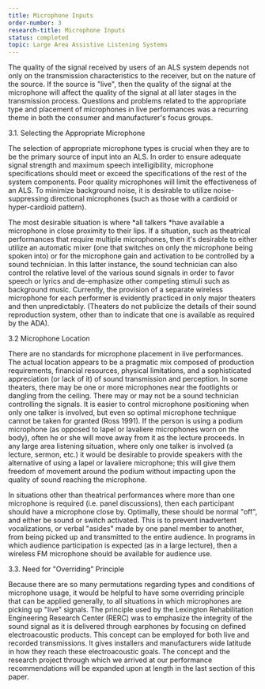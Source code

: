```yaml
---
title: Microphone Inputs
order-number: 3
research-title: Microphone Inputs
status: completed
topic: Large Area Assistive Listening Systems
---
```


The quality of the signal received by users of an ALS system depends not only on the transmission characteristics to the receiver, but on the nature of the source. If the source is "live", then the quality of the signal at the microphone will affect the quality of the signal at all later stages in the transmission process. Questions and problems related to the appropriate type and placement of microphones in live performances was a recurring theme in both the consumer and manufacturer's focus groups.

3.1. Selecting the Appropriate Microphone

The selection of appropriate microphone types is crucial when they are to be the primary source of input into an ALS. In order to ensure adequate signal strength and maximum speech intelligibility, microphone specifications should meet or exceed the specifications of the rest of the system components. Poor quality microphones will limit the effectiveness of an ALS. To minimize background noise, it is desirable to utilize noise-suppressing directional microphones (such as those with a cardioid or hyper-cardioid pattern).

The most desirable situation is where *all talkers *have available a microphone in close proximity to their lips. If a situation, such as theatrical performances that require multiple microphones, then it's desirable to either utilize an automatic mixer (one that switches on only the microphone being spoken into) or for the microphone gain and activation to be controlled by a sound technician. In this latter instance, the sound technician can also control the relative level of the various sound signals in order to favor speech or lyrics and de-emphasize other competing stimuli such as background music. Currently, the provision of a separate wireless microphone for each performer is evidently practiced in only major theaters and then unpredictably. (Theaters do not publicize the details of their sound reproduction system, other than to indicate that one is available as required by the ADA).

3.2 Microphone Location

There are no standards for microphone placement in live performances. The actual location appears to be a pragmatic mix composed of production requirements, financial resources, physical limitations, and a sophisticated appreciation (or lack of it) of sound transmission and perception. In some theaters, there may be one or more microphones near the footlights or dangling from the ceiling. There may or may not be a sound technician controlling the signals. It is easier to control microphone positioning when only one talker is involved, but even so optimal microphone technique cannot be taken for granted (Ross 1991). If the person is using a podium microphone (as opposed to lapel or lavaliere microphones worn on the body), often he or she will move away from it as the lecture proceeds. In any large area listening situation, where only one talker is involved (a lecture, sermon, etc.) it would be desirable to provide speakers with the alternative of using a lapel or lavaliere microphone; this will give them freedom of movement around the podium without impacting upon the quality of sound reaching the microphone.

In situations other than theatrical performances where more than one microphone is required (i.e. panel discussions), then each participant should have a microphone close by. Optimally, these should be normal "off", and either be sound or switch activated. This is to prevent inadvertent vocalizations, or verbal "asides" made by one panel member to another, from being picked up and transmitted to the entire audience. In programs in which audience participation is expected (as in a large lecture), then a wireless FM microphone should be available for audience use.

3.3. Need for "Overriding" Principle

Because there are so many permutations regarding types and conditions of microphone usage, it would be helpful to have some overriding principle that can be applied generally, to all situations in which microphones are picking up "live" signals. The principle used by the Lexington Rehabilitation Engineering Research Center (RERC) was to emphasize the integrity of the sound signal as it is delivered through earphones by focusing on defined electroacoustic products. This concept can be employed for both live and recorded transmissions. It gives installers and manufacturers wide latitude in how they reach these electroacoustic goals. The concept and the research project through which we arrived at our performance recommendations will be expanded upon at length in the last section of this paper.
